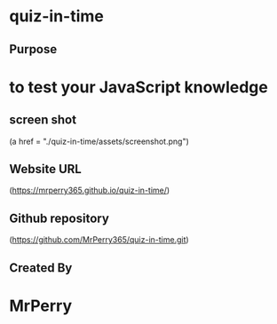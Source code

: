 # quiz-in-time

## Purpose
# to test your JavaScript knowledge

## screen shot
(a href = "./quiz-in-time/assets/screenshot.png")

## Website URL
(https://mrperry365.github.io/quiz-in-time/)
## Github repository
(https://github.com/MrPerry365/quiz-in-time.git)
## Created By
# MrPerry